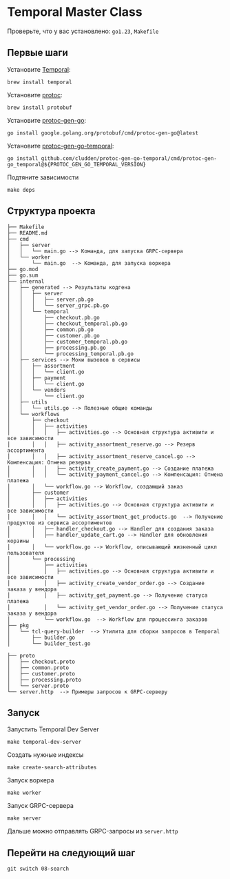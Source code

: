 # Temporal Master Class

Проверьте, что у вас установлено: `go1.23`, `Makefile`

## Первые шаги
Установите [Temporal](https://temporal.io/setup/install-temporal-cli):
```shell
brew install temporal
```

Установите [protoc](https://grpc.io/docs/protoc-installation/):
```shell
brew install protobuf
```

Установите [protoc-gen-go](https://grpc.io/docs/languages/go/quickstart/):
```shell
go install google.golang.org/protobuf/cmd/protoc-gen-go@latest
```

Установите [protoc-gen-go-temporal](https://github.com/cludden/protoc-gen-go-temporal):
```shell
go install github.com/cludden/protoc-gen-go-temporal/cmd/protoc-gen-go_temporal@${PROTOC_GEN_GO_TEMPORAL_VERSION}
```

Подтяните зависимости
```shell
make deps
```

## Структура проекта

```
├── Makefile
├── README.md
├── cmd
│   ├── server
│   │   └── main.go --> Команда, для запуска GRPC-сервера
│   └── worker
│       └── main.go  --> Команда, для запуска воркера
├── go.mod
├── go.sum
├── internal
│   ├── generated --> Результаты кодгена
│   │   ├── server
│   │   │   ├── server.pb.go
│   │   │   └── server_grpc.pb.go
│   │   └── temporal
│   │       ├── checkout.pb.go
│   │       ├── checkout_temporal.pb.go
│   │       ├── common.pb.go
│   │       ├── customer.pb.go
│   │       ├── customer_temporal.pb.go
│   │       ├── processing.pb.go
│   │       └── processing_temporal.pb.go
│   ├── services --> Моки вызовов в сервисы
│   │   ├── assortment
│   │   │   └── client.go
│   │   ├── payment
│   │   │   └── client.go
│   │   └── vendors
│   │       └── client.go
│   ├── utils
│   │   └── utils.go --> Полезные общие команды
│   └── workflows
│       ├── checkout
│       │   ├── activities
│       │   │   ├── activities.go --> Основная структура активити и все зависимости
│       │   │   ├── activity_assortment_reserve.go --> Резерв ассортимента
│       │   │   ├── activity_assortment_reserve_cancel.go --> Компенсация: Отмена резерва
│       │   │   ├── activity_create_payment.go --> Создание платежа
│       │   │   └── activity_payment_cancel.go --> Компенсация: Отмена платежа
│       │   └── workflow.go --> Workflow, создающий заказ
│       ├── customer
│       │   ├── activities
│       │   │   ├── activities.go --> Основная структура активити и все зависимости
│       │   │   └── activity_assortment_get_products.go  --> Получение продуктов из сервиса ассортиментов
│       │   ├── handler_checkout.go --> Handler для создания заказа
│       │   ├── handler_update_cart.go --> Handler для обновления корзины
│       │   └── workflow.go --> Workflow, описывающий жизненный цикл пользователя
│       └── processing
│           ├── activities
│           │   ├── activities.go --> Основная структура активити и все зависимости
│           │   ├── activity_create_vendor_order.go --> Создание заказа у вендора
│           │   ├── activity_get_payment.go --> Получение статуса платежа
│           │   └── activity_get_vendor_order.go --> Получение статуса заказа у вендора
│           └── workflow.go  --> Workflow для процессинга заказов
├── pkg
│   └── tcl-query-builder  --> Утилита для сборки запросов в Temporal
│       ├── builder.go
│       └── builder_test.go

├── proto
│   ├── checkout.proto
│   ├── common.proto
│   ├── customer.proto
│   ├── processing.proto
│   └── server.proto
└── server.http  --> Примеры запросов к GRPC-серверу
```

## Запуск

Запустить Temporal Dev Server
```shell
make temporal-dev-server
```

Создать нужные индексы
```shell
make create-search-attributes
```

Запуск воркера
```shell
make worker
```

Запуск GRPC-сервера
```shell
make server
```

Дальше можно отправлять GRPC-запросы из `server.http`

## Перейти на следующий шаг

```shell
git switch 08-search
```